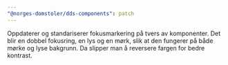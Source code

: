 ```yaml
---
"@norges-domstoler/dds-components": patch
---
```


Oppdaterer og standariserer fokusmarkering på tvers av komponenter. Det blir en dobbel fokusring, en lys og en mørk, slik at den fungerer på både mørke og lyse bakgrunn. Da slipper man å reversere fargen for bedre kontrast.
